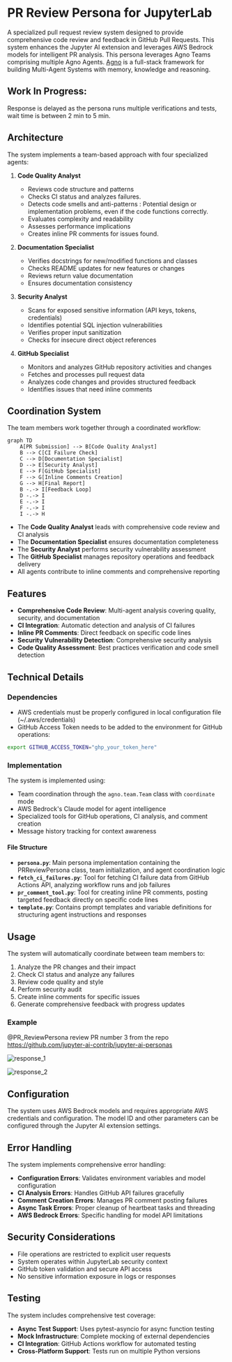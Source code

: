# PR Review Persona for JupyterLab

A specialized pull request review system designed to provide comprehensive code review and feedback in GitHub Pull Requests. This system enhances the Jupyter AI extension and leverages AWS Bedrock models for intelligent PR analysis. This persona leverages Agno Teams comprising multiple Agno Agents. [Agno](https://docs.agno.com/introduction) is a full-stack framework for building Multi-Agent Systems with memory, knowledge and reasoning.

## Work In Progress:
Response is delayed as the persona runs multiple verifications and tests, wait time is between 2 min to 5 min.

## Architecture

The system implements a team-based approach with four specialized agents:

1. **Code Quality Analyst**
   - Reviews code structure and patterns
   - Checks CI status and analyzes failures.
   - Detects code smells and anti-patterns : Potential design or implementation problems, even if the code functions correctly.
   - Evaluates complexity and readability
   - Assesses performance implications
   - Creates inline PR comments for issues found.

2. **Documentation Specialist**
   - Verifies docstrings for new/modified functions and classes
   - Checks README updates for new features or changes
   - Reviews return value documentation
   - Ensures documentation consistency

3. **Security Analyst**
   - Scans for exposed sensitive information (API keys, tokens, credentials)
   - Identifies potential SQL injection vulnerabilities
   - Verifies proper input sanitization
   - Checks for insecure direct object references

4. **GitHub Specialist**
   - Monitors and analyzes GitHub repository activities and changes
   - Fetches and processes pull request data
   - Analyzes code changes and provides structured feedback
   - Identifies issues that need inline comments

## Coordination System

The team members work together through a coordinated workflow:

```mermaid
graph TD
    A[PR Submission] --> B[Code Quality Analyst]
    B --> C[CI Failure Check]
    C --> D[Documentation Specialist]
    D --> E[Security Analyst]
    E --> F[GitHub Specialist]
    F --> G[Inline Comments Creation]
    G --> H[Final Report]
    B -.-> I[Feedback Loop]
    D -.-> I
    E -.-> I
    F -.-> I
    I -.-> H
```

- The **Code Quality Analyst** leads with comprehensive code review and CI analysis
- The **Documentation Specialist** ensures documentation completeness
- The **Security Analyst** performs security vulnerability assessment
- The **GitHub Specialist** manages repository operations and feedback delivery
- All agents contribute to inline comments and comprehensive reporting

## Features

- **Comprehensive Code Review**: Multi-agent analysis covering quality, security, and documentation
- **CI Integration**: Automatic detection and analysis of CI failures
- **Inline PR Comments**: Direct feedback on specific code lines
- **Security Vulnerability Detection**: Comprehensive security analysis
- **Code Quality Assessment**: Best practices verification and code smell detection
## Technical Details

### Dependencies

- AWS credentials must be properly configured in local configuration file (~/.aws/credentials)
- GitHub Access Token needs to be added to the environment for GitHub operations:
```bash
export GITHUB_ACCESS_TOKEN="ghp_your_token_here"
```

### Implementation

The system is implemented using:
- Team coordination through the `agno.team.Team` class with `coordinate` mode
- AWS Bedrock's Claude model for agent intelligence
- Specialized tools for GitHub operations, CI analysis, and comment creation
- Message history tracking for context awareness

#### File Structure

- **`persona.py`**: Main persona implementation containing the PRReviewPersona class, team initialization, and agent coordination logic
- **`fetch_ci_failures.py`**: Tool for fetching CI failure data from GitHub Actions API, analyzing workflow runs and job failures
- **`pr_comment_tool.py`**: Tool for creating inline PR comments, posting targeted feedback directly on specific code lines
- **`template.py`**: Contains prompt templates and variable definitions for structuring agent instructions and responses

## Usage

The system will automatically coordinate between team members to:
1. Analyze the PR changes and their impact
2. Check CI status and analyze any failures
3. Review code quality and style
4. Perform security audit
5. Create inline comments for specific issues
6. Generate comprehensive feedback with progress updates

### Example 

@PR_ReviewPersona review PR number 3 from the repo https://github.com/jupyter-ai-contrib/jupyter-ai-personas

![response_1](images/response_1.png)

![response_2](images/response_2.png) 

## Configuration

The system uses AWS Bedrock models and requires appropriate AWS credentials and configuration. The model ID and other parameters can be configured through the Jupyter AI extension settings.

## Error Handling

The system implements comprehensive error handling:
- **Configuration Errors**: Validates environment variables and model configuration
- **CI Analysis Errors**: Handles GitHub API failures gracefully
- **Comment Creation Errors**: Manages PR comment posting failures
- **Async Task Errors**: Proper cleanup of heartbeat tasks and threading
- **AWS Bedrock Errors**: Specific handling for model API limitations

## Security Considerations

- File operations are restricted to explicit user requests
- System operates within JupyterLab security context
- GitHub token validation and secure API access
- No sensitive information exposure in logs or responses

## Testing

The system includes comprehensive test coverage:
- **Async Test Support**: Uses pytest-asyncio for async function testing
- **Mock Infrastructure**: Complete mocking of external dependencies
- **CI Integration**: GitHub Actions workflow for automated testing
- **Cross-Platform Support**: Tests run on multiple Python versions